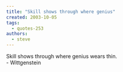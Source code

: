 ```yaml
---
title: "Skill shows through where genius"
created: 2003-10-05
tags: 
  - quotes-253
authors: 
  - steve
---
```


Skill shows through where genius wears thin.  
\- Wittgenstein
